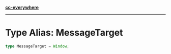 [**cc-everywhere**](../../../../../index.md)

***

# Type Alias: MessageTarget

```ts
type MessageTarget = Window;
```
